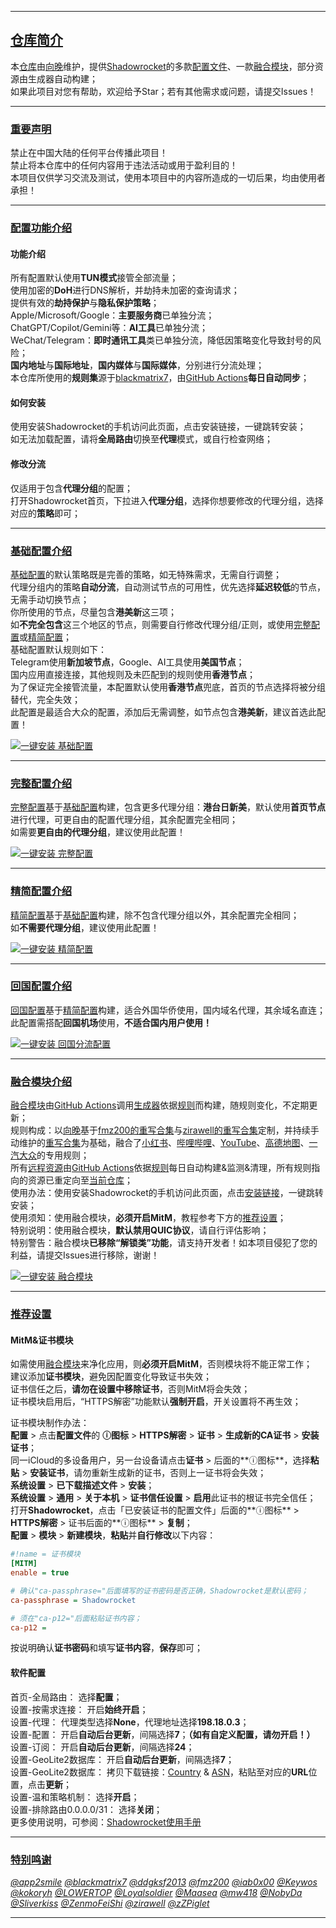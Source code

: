 
---

## [仓库简介](#仓库简介)
本[仓库](https://github.com/XiangwanGuan/Shadowrocket)由[向晚](https://t.me/xiangwanguan)维护，提供[Shadowrocket](https://apps.apple.com/app/shadowrocket/id932747118)的多款[配置文件](#配置功能介绍)、一款[融合模块](#融合模块介绍)，部分资源由生成器自动构建；<br>
如果此项目对您有帮助，欢迎给予Star；若有其他需求或问题，请提交Issues！<br>

---

### [重要声明](#重要声明)
禁止在中国大陆的任何平台传播此项目！<br>
禁止将本仓库中的任何内容用于违法活动或用于盈利目的！<br>
本项目仅供学习交流及测试，使用本项目中的内容所造成的一切后果，均由使用者承担！<br>

---

### [配置功能介绍](#配置功能介绍)
#### 功能介绍
所有配置默认使用**TUN模式**接管全部流量；<br>
使用加密的**DoH**进行DNS解析，并劫持未加密的查询请求；<br>
提供有效的**劫持保护**与**隐私保护策略**；<br>
Apple/Microsoft/Google：**主要服务商**已单独分流；<br>
ChatGPT/Copilot/Gemini等：**AI工具**已单独分流；<br>
WeChat/Telegram：**即时通讯工具**类已单独分流，降低因策略变化导致封号的风险；<br>
**国内地址**与**国际地址**，**国内媒体**与**国际媒体**，分别进行分流处理；<br>
本仓库所使用的**规则集**源于[blackmatrix7](https://github.com/blackmatrix7/ios_rule_script/tree/master/rule/QuantumultX)，由[GitHub Actions](https://github.com/XiangwanGuan/Shadowrocket/blob/main/.github/workflows/Update%20RuleFiles.yml)**每日自动同步**；<br>

#### 如何安装
使用安装Shadowrocket的手机访问此页面，点击安装链接，一键跳转安装；<br>
如无法加载配置，请将**全局路由**切换至**代理**模式，或自行检查网络；<br>

#### 修改分流
仅适用于包含**代理分组**的配置；<br>
打开Shadowrocket首页，下拉进入**代理分组**，选择你想要修改的代理分组，选择对应的**策略**即可；<br>

---

### [基础配置介绍](#基础配置介绍)
[基础配置](https://github.com/XiangwanGuan/Shadowrocket/blob/main/Rules.conf)的默认策略既是完善的策略，如无特殊需求，无需自行调整；<br>
代理分组内的策略**自动分流**，自动测试节点的可用性，优先选择**延迟较低**的节点，无需手动切换节点；<br>
你所使用的节点，尽量包含**港美新**这三项；<br>
如**不完全包含**这三个地区的节点，则需要自行修改代理分组/正则，或使用[完整配置](https://github.com/XiangwanGuan/Shadowrocket/blob/main/RulesFull.conf)或[精简配置](https://github.com/XiangwanGuan/Shadowrocket/blob/main/RulesLite.conf)；<br>
基础配置默认规则如下：<br>
Telegram使用**新加坡节点**，Google、AI工具使用**美国节点**；<br>
国内应用直接连接，其他规则及未匹配到的规则使用**香港节点**；<br>
为了保证完全接管流量，本配置默认使用**香港节点**兜底，首页的节点选择将被分组替代，完全失效；<br>
此配置是最适合大众的配置，添加后无需调整，如节点包含**港美新**，建议首选此配置！<br>

[![一键安装 基础配置](https://img.shields.io/static/v1?label=一键安装&message=Rules.conf&color=grey&logo=googledocs&logoColor=white&labelColor=orange&messageColor=white)](https://lowertop.github.io/Shadowrocket-First/redirect.html?url=shadowrocket://config/add/https://xiangwanguan.github.io/Shadowrocket/Rules.conf "一键安装：基础配置")<br>

---

### [完整配置介绍](#完整配置介绍)
[完整配置](https://github.com/XiangwanGuan/Shadowrocket/blob/main/RulesFull.conf)基于[基础配置](https://github.com/XiangwanGuan/Shadowrocket/blob/main/Rules.conf)构建，包含更多代理分组：**港台日新美**，默认使用**首页节点**进行代理，可更自由的配置代理分组，其余配置完全相同；<br>
如需要**更自由的代理分组**，建议使用此配置！<br>

[![一键安装 完整配置](https://img.shields.io/static/v1?label=一键安装&message=RulesFull.conf&color=grey&logo=googledocs&logoColor=white&labelColor=orange&messageColor=white)](https://lowertop.github.io/Shadowrocket-First/redirect.html?url=shadowrocket://config/add/https://xiangwanguan.github.io/Shadowrocket/RulesFull.conf "一键安装：完整配置")<br>

---

### [精简配置介绍](#精简配置介绍)
[精简配置](https://github.com/XiangwanGuan/Shadowrocket/blob/main/RulesLite.conf)基于[基础配置](https://github.com/XiangwanGuan/Shadowrocket/blob/main/Rules.conf)构建，除不包含代理分组以外，其余配置完全相同；<br>
如**不需要代理分组**，建议使用此配置！<br>

[![一键安装 精简配置](https://img.shields.io/static/v1?label=一键安装&message=RulesLite.conf&color=grey&logo=googledocs&logoColor=white&labelColor=orange&messageColor=white)](https://lowertop.github.io/Shadowrocket-First/redirect.html?url=shadowrocket://config/add/https://xiangwanguan.github.io/Shadowrocket/RulesLite.conf "一键安装：精简配置")<br>

---

### [回国配置介绍](#回国配置介绍)
[回国配置](https://github.com/XiangwanGuan/Shadowrocket/blob/main/RulesBackCN.conf)基于[精简配置](https://github.com/XiangwanGuan/Shadowrocket/blob/main/RulesLite.conf)构建，适合外国华侨使用，国内域名代理，其余域名直连；<br>
此配置需搭配**回国机场**使用，**不适合国内用户使用！**<br>

[![一键安装 回国分流配置](https://img.shields.io/static/v1?label=一键安装&message=RulesBackCN.conf&color=grey&logo=googledocs&logoColor=white&labelColor=orange&messageColor=white)](https://lowertop.github.io/Shadowrocket-First/redirect.html?url=shadowrocket://config/add/https://xiangwanguan.github.io/Shadowrocket/RulesBackCN.conf "一键安装：回国分流配置")<br>

---

### [融合模块介绍](#融合模块介绍)
[融合模块](https://github.com/XiangwanGuan/Shadowrocket/blob/main/Module.sgmodule)由[GitHub Actions](https://github.com/XiangwanGuan/Shadowrocket/blob/main/.github/workflows/Update%20ModuleRules.yml)调用[生成器](https://github.com/XiangwanGuan/Shadowrocket/blob/main/ModuleBuild/ModuleBuild.py)依据[规则](https://github.com/XiangwanGuan/Shadowrocket/blob/main/ModuleBuild/BuildList.conf)而构建，随规则变化，不定期更新；<br>
规则构成：以[向晚](https://t.me/xiangwanguan)基于[fmz200的重写合集](https://github.com/fmz200/wool_scripts/blob/main/QuantumultX/rewrite/chongxie.txt)与[zirawell的重写合集](https://github.com/zirawell/R-Store/blob/main/Rule/QuanX/Adblock/All/filter/allAdBlock.list)定制，并持续手动维护的[重写合集](https://github.com/XiangwanGuan/Shadowrocket/blob/main/Rewrite/XiangwanConfig/RewriteBuild.conf)为基础，融合了[小红书](https://github.com/XiangwanGuan/Shadowrocket/blob/main/Rewrite/XiangwanConfig/Rednote.conf)、[哔哩哔哩](https://github.com/XiangwanGuan/Shadowrocket/blob/main/Rewrite/XiangwanConfig/Bilibili.conf)、[YouTube](https://github.com/XiangwanGuan/Shadowrocket/blob/main/Rewrite/XiangwanConfig/YouTube.conf)、[高德地图](https://github.com/XiangwanGuan/Shadowrocket/blob/main/Rewrite/XiangwanConfig/Amap.js)、[一汽大众](https://github.com/XiangwanGuan/Shadowrocket/blob/main/Rewrite/XiangwanConfig/FAWVW.js)的专用规则；<br>
所有[远程资源](https://github.com/XiangwanGuan/Shadowrocket/blob/main/Rewrite/JavaScriptCheck.md)由[GitHub Actions](https://github.com/XiangwanGuan/Shadowrocket/blob/main/.github/workflows/Update%20RewriteFiles.yml)依据[规则](https://github.com/XiangwanGuan/Shadowrocket/blob/main/Rewrite/JavaScriptBuild.conf)每日自动构建&监测&清理，所有规则指向的资源已重定向至[当前仓库](https://github.com/XiangwanGuan/Shadowrocket/tree/main/Rewrite/JavaScript)；<br>
使用办法：使用安装Shadowrocket的手机访问此页面，点击[安装链接](https://lowertop.github.io/Shadowrocket-First/redirect.html?url=shadowrocket://install?module=https://xiangwanguan.github.io/Shadowrocket/Module.sgmodule)，一键跳转安装；<br>
使用须知：使用融合模块，**必须开启MitM**，教程参考下方的[推荐设置](#推荐设置)；<br>
特别说明：使用融合模块，**默认禁用QUIC协议**，请自行评估影响；<br>
特别警告：融合模块**已移除“解锁类”功能**，请支持开发者！如本项目侵犯了您的利益，请提交Issues进行移除，谢谢！<br>

[![一键安装 融合模块](https://img.shields.io/static/v1?label=一键安装&message=融合模块&color=grey&logo=lvgl&logoColor=white&labelColor=blue&messageColor=white)](https://lowertop.github.io/Shadowrocket-First/redirect.html?url=shadowrocket://install?module=https://xiangwanguan.github.io/Shadowrocket/Module.sgmodule "一键安装：融合模块")<br>

---

### [推荐设置](#推荐设置)
#### MitM&证书模块
如需使用[融合模块](#融合模块介绍)来净化应用，则**必须开启MitM**，否则模块将不能正常工作；<br>
建议添加**证书模块**，避免因配置变化导致证书失效；<br>
证书信任之后，**请勿在设置中移除证书**，否则MitM将会失效；<br>
证书模块启用后，“HTTPS解密”功能默认**强制开启**，开关设置将不再生效；<br>

证书模块制作办法：<br>
**配置** > 点击**配置文件**的 **ⓘ图标** > **HTTPS解密** > **证书** > **生成新的CA证书** > **安装证书**；<br>
同一iCloud的多设备用户，另一台设备请点击**证书** > 后面的**ⓘ图标**，选择**粘贴** > **安装证书**，请勿重新生成新的证书，否则上一证书将会失效；<br>
**系统设置** > **已下载描述文件** > **安装**；<br>
**系统设置** > **通用** > **关于本机** > **证书信任设置** > **启用**此证书的根证书完全信任；<br>
打开**Shadowrocket**，点击「已安装证书的配置文件」后面的**ⓘ图标** > **HTTPS解密** > 证书后面的**ⓘ图标** > **复制**；<br>
**配置** > **模块** > **新建模块**，**粘贴**并**自行修改**以下内容：<br>

```ini
#!name = 证书模块
[MITM]
enable = true

# 确认"ca-passphrase="后面填写的证书密码是否正确，Shadowrocket是默认密码；
ca-passphrase = Shadowrocket

# 须在"ca-p12="后面粘贴证书内容；
ca-p12 = 
```

按说明确认**证书密码**和填写**证书内容**，**保存**即可；<br>

#### 软件配置
首页-全局路由：
选择**配置**；<br>
设置-按需求连接：
开启**始终开启**；<br>
设置-代理：
代理类型选择**None**，代理地址选择**198.18.0.3**；<br>
设置-配置：
开启**自动后台更新**，间隔选择**7**；**（如有自定义配置，请勿开启！）**<br>
设置-订阅：
开启**自动后台更新**，间隔选择**24**；<br>
设置-GeoLite2数据库：
开启**自动后台更新**，间隔选择**7**；<br>
设置-GeoLite2数据库：
拷贝下载链接：[Country](https://raw.githubusercontent.com/Loyalsoldier/geoip/release/Country-only-cn-private.mmdb) & [ASN](https://raw.githubusercontent.com/Loyalsoldier/geoip/release/Country-asn.mmdb)，粘贴至对应的**URL**位置，点击**更新**；<br>
设置-温和策略机制：
选择**开启**；<br>
设置-排除路由0.0.0.0/31：
选择**关闭**；<br>
更多使用说明，可参阅：[Shadowrocket使用手册](https://github.com/LOWERTOP/Shadowrocket)

---

### [特别鸣谢](#特别鸣谢)
[*@app2smile*](https://github.com/app2smile/rules)
[*@blackmatrix7*](https://github.com/blackmatrix7)
[*@ddgksf2013*](https://github.com/ddgksf2013/ddgksf2013)
[*@fmz200*](https://github.com/fmz200/wool_scripts)
[*@iab0x00*](https://github.com/iab0x00/ProxyRules)
[*@Keywos*](https://github.com/Keywos/rule)
[*@kokoryh*](https://github.com/kokoryh/Sparkle)
[*@LOWERTOP*](https://github.com/LOWERTOP/Shadowrocket-First)
[*@Loyalsoldier*](https://github.com/Loyalsoldier/geoip)
[*@Maasea*](https://github.com/Maasea/sgmodule)
[*@mw418*](https://github.com/mw418/Loon)
[*@NobyDa*](https://github.com/NobyDa/Script)
[*@Sliverkiss*](https://github.com/Sliverkiss/QuantumultX)
[*@ZenmoFeiShi*](https://github.com/ZenmoFeiShi/Qx)
[*@zirawell*](https://github.com/zirawell/R-Store)
[*@zZPiglet*](https://github.com/zZPiglet/Task)<br>

---
